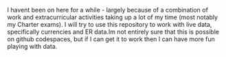 I havent been on here for a while - largely because of a combination of work and extracurricular activities taking up a lot of my time (most notably my Charter exams). I will try to use this repository to work with live data, specifically currencies and ER data.Im not entirely sure that this is possible on github codespaces, but if I can get it to work then I can have more fun playing with data.
